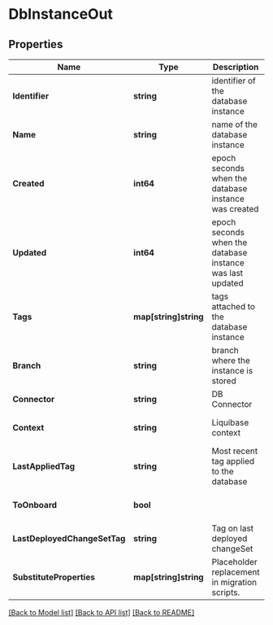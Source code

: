 # DbInstanceOut

## Properties
Name | Type | Description | Notes
------------ | ------------- | ------------- | -------------
**Identifier** | **string** | identifier of the database instance | [default to null]
**Name** | **string** | name of the database instance | [default to null]
**Created** | **int64** | epoch seconds when the database instance was created | [default to null]
**Updated** | **int64** | epoch seconds when the database instance was last updated | [optional] [default to null]
**Tags** | **map[string]string** | tags attached to the database instance | [optional] [default to null]
**Branch** | **string** | branch where the instance is stored | [optional] [default to null]
**Connector** | **string** | DB Connector | [default to null]
**Context** | **string** | Liquibase context | [optional] [default to null]
**LastAppliedTag** | **string** | Most recent tag applied to the database | [optional] [default to null]
**ToOnboard** | **bool** |  | [optional] [default to null]
**LastDeployedChangeSetTag** | **string** | Tag on last deployed changeSet | [default to null]
**SubstituteProperties** | **map[string]string** | Placeholder replacement in migration scripts. | [optional] [default to null]

[[Back to Model list]](../README.md#documentation-for-models) [[Back to API list]](../README.md#documentation-for-api-endpoints) [[Back to README]](../README.md)


